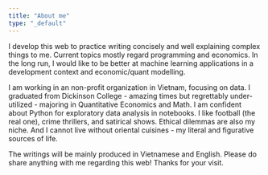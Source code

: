 ```yaml
---
title: "About me"
type: "_default"
---
```


I develop this web to practice writing concisely and well explaining complex things to me. Current topics mostly regard programming and economics. In the long run, I would like to be better at machine learning applications in a development context and economic/quant modelling.

I am working in an non-profit organization in Vietnam, focusing on data. I graduated from Dickinson College - amazing times but regrettably under-utilized - majoring in Quantitative Economics and Math. I am confident about Python for exploratory data analysis in notebooks. I like football (the real one), crime thrillers, and satirical shows. Ethical dilemmas are also my niche. And I cannot live without oriental cuisines - my literal and figurative sources of life.

The writings will be mainly produced in Vietnamese and English. Please do share anything with me regarding this web! Thanks for your visit. 